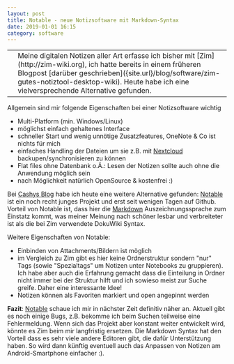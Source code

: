 ```yaml
---
layout: post
title: Notable - neue Notizsoftware mit Markdown-Syntax
date: 2019-01-01 16:15
category: software
---
```

<table cellpadding="0" cellspacing="0" border="0">
<tr>
<td>
<img src="{{site.url}}/images/icons/notable_icon.png" class="lefticon" alt="" />
</td>
<td markdown="1">
Meine digitalen Notizen aller Art erfasse ich bisher mit [Zim](http://zim-wiki.org), ich hatte bereits in einem früheren Blogpost [darüber geschrieben]({site.url}/blog/software/zim-gutes-notiztool-desktop-wiki). Heute habe ich eine vielversprechende Alternative gefunden.
</td>
</tr>
</table>
<!--more-->

Allgemein sind mir folgende Eigenschaften bei einer Notizsoftware wichtig
* Multi-Platform (min. Windows/Linux)
* möglichst einfach gehaltenes Interface
* schneller Start und wenig unnötige Zusatzfeatures, OneNote & Co ist nichts für mich
* einfaches Handling der Dateien um sie z.B. mit [Nextcloud](https://nextcloud.com/) backupen/synchronisieren zu können
* Flat files ohne Datenbank o.Ä.: Lesen der Notizen sollte auch ohne die Anwendung möglich sein
* nach Möglichkeit natürlich OpenSource & kostenfrei :)

Bei [Cashys Blog](https://stadt-bremerhaven.de/notable-notiz-app-mit-markdown-unterstuetzung-fuer-windows-macos-und-linux/) habe ich heute eine weitere Alternative gefunden: [Notable](https://github.com/fabiospampinato/notable) ist ein noch recht junges Projekt und erst seit wenigen Tagen auf Github. Vorteil von Notable ist, dass hier die [Markdown](https://de.wikipedia.org/wiki/Markdown) Auszeichnungssprache zum Einstatz kommt, was meiner Meinung nach schöner lesbar und verbreiteter ist als die bei Zim verwendete DokuWiki Syntax.

Weitere Eigenschaften von Notable:
* Einbinden von Attachments/Bildern ist möglich
* im Vergleich zu Zim gibt es hier keine Ordnerstruktur sondern "nur" Tags (sowie "Spezialtags" um Notizen unter Notebooks zu gruppieren). Ich habe aber auch die Erfahrung gemacht dass die Einteilung in Ordner nicht immer bei der Struktur hilft und ich sowieso meist zur Suche greife. Daher eine interessante Idee!
* Notizen können als Favoriten markiert und open angepinnt werden

**Fazit**: [Notable](https://github.com/fabiospampinato/notable) schaue ich mir in nächster Zeit definitiv näher an. Aktuell gibt es noch einige Bugs, z.B. bekomme ich beim Suchen teilweise eine Fehlermeldung. Wenn sich das Projekt aber konstant weiter entwickelt wird, könnte es Zim beim mir langfristig ersetzen. Die Markdown Syntax hat den Vorteil dass es sehr viele andere Editoren gibt, die dafür Unterstützung haben. So wird dann künftig eventuell auch das Anpassen von Notizen am Android-Smartphone einfacher :).

